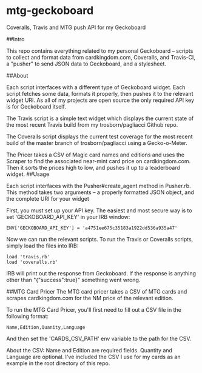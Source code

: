 # mtg-geckoboard
Coveralls, Travis and MTG push API for my Geckoboard

##Intro

This repo contains everything related to my personal Geckoboard – scripts to collect and format data from cardkingdom.com, Coveralls, and Travis-CI, a "pusher" to send JSON data to Geckoboard, and a stylesheet.

##About

Each script interfaces with a different type of Geckoboard widget. Each script fetches some data, formats it properly, then pushes it to the relevant widget URI. As all of my projects are open source the only required API key is for Geckoboard itself.

The Travis script is a simple text widget which displays the current state of the most recent Travis build from my trosborn/pagliacci Github repo.

The Coveralls script displays the current test coverage for the most recent build of the master branch of trosborn/pagliacci using a Gecko-o-Meter.

The Pricer takes a CSV of Magic card names and editions and uses the Scraper to find the associated near-mint card price on cardkingdom.com. Then it sorts the prices high to low, and pushes it up to a leaderboard widget.
##Usage

Each script interfaces with the Pusher#create_agent method in Pusher.rb. This method takes two arguments – a properly formatted JSON object, and the complete URI for your widget

First, you must set up your API key. The easiest and most secure way is to set 'GECKOBOARD_API_KEY' in your IRB window:

```
ENV['GECKOBOARD_API_KEY'] = 'a4751ee675c35183a1922dd536a935a47'
```

Now we can run the relevant scripts. To run the Travis or Coveralls scripts, simply load the files into IRB:

```
load 'travis.rb'
load 'coveralls.rb'
```

IRB will print out the response from Geckoboard. If the response is anything other than "{"success":true}" something went wrong.

##MTG Card Pricer
The MTG card pricer takes a CSV of MTG cards and scrapes cardkingdom.com for the NM price of the relevant edition.

To run the MTG Card Pricer, you'll first need to fill out a CSV file in the following format:

```
Name,Edition,Quanity,Language
```
And then set the 'CARDS_CSV_PATH' env variable to the path for the CSV.

About the CSV: Name and Edition are required fields. Quantity and Language are optional. I've included the CSV I use for my cards as an example in the root directory of this repo.

